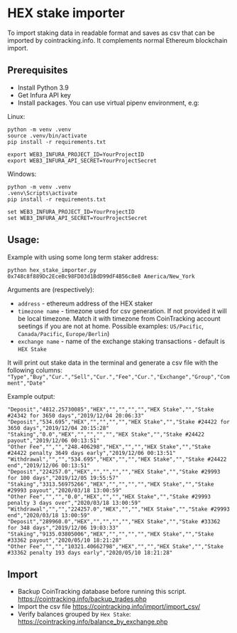 # HEX stake importer
To import staking data in readable format and saves as csv that can be imported by cointracking.info. It complements normal Ethereum blockchain import.


## Prerequisites

- Install Python 3.9
- Get Infura API key
- Install packages. You can use virtual pipenv environment, e.g:

Linux:
```
python -m venv .venv 
source .venv/bin/activate
pip install -r requirements.txt

export WEB3_INFURA_PROJECT_ID=YourProjectID
export WEB3_INFURA_API_SECRET=YourProjectSecret
```
Windows:
```
python -m venv .venv 
.venv\Scripts\activate
pip install -r requirements.txt

set WEB3_INFURA_PROJECT_ID=YourProjectID
set WEB3_INFURA_API_SECRET=YourProjectSecret
```

## Usage:
Example with using some long term staker address:
```
python hex_stake_importer.py 0x748c8f889Dc2EceBc98FD03d1BdD99dF4B56c8e8 America/New_York
```
Arguments are (respectively):
- `address` - ethereum address of the HEX staker
- `timezone name` - timezone used for csv generation. If not provided it will be local timezone. Match it with timezone from CoinTracking account seetings if you are not at home. Possible examples: `US/Pacific`, `Canada/Pacific`, `Europe/Berlin`)
- `exchange name` - name of the exchange staking transactions - default is `HEX Stake`

It will print out stake data in the terminal and generate a csv file with the following columns:
```"Type","Buy","Cur.","Sell","Cur.","Fee","Cur.","Exchange","Group","Comment","Date"```

Example output:
```
"Deposit","4812.25730085","HEX","","","","","HEX Stake","","Stake #24342 for 3650 days","2019/12/04 20:06:33"
"Deposit","534.695","HEX","","","","","HEX Stake","","Stake #24422 for 3650 days","2019/12/04 20:15:28"
"Staking","0.0","HEX","","","","","HEX Stake","","Stake #24422 payout","2019/12/06 00:13:51"
"Other Fee","","","248.406298","HEX","","","HEX Stake","","Stake #24422 penalty 3649 days early","2019/12/06 00:13:51"
"Withdrawal","","","534.695","HEX","","","HEX Stake","","Stake #24422 end","2019/12/06 00:13:51"
"Deposit","224257.0","HEX","","","","","HEX Stake","","Stake #29993 for 100 days","2019/12/05 19:55:57"
"Staking","3313.56975266","HEX","","","","","HEX Stake","","Stake #29993 payout","2020/03/18 13:00:59"
"Other Fee","","","0.0","HEX","","","HEX Stake","","Stake #29993 penalty 3 days over","2020/03/18 13:00:59"
"Withdrawal","","","224257.0","HEX","","","HEX Stake","","Stake #29993 end","2020/03/18 13:00:59"
"Deposit","289960.0","HEX","","","","","HEX Stake","","Stake #33362 for 348 days","2019/12/06 19:03:33"
"Staking","9135.03805006","HEX","","","","","HEX Stake","","Stake #33362 payout","2020/05/10 18:21:28"
"Other Fee","","","10321.40662798","HEX","","","HEX Stake","","Stake #33362 penalty 193 days early","2020/05/10 18:21:28"
```

## Import
- Backup CoinTracking database before running this script. https://cointracking.info/backup_trades.php
- Import the csv file https://cointracking.info/import/import_csv/
- Verify balances grouped by `Hex Stake`: https://cointracking.info/balance_by_exchange.php